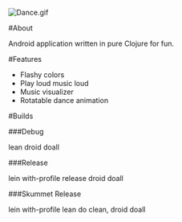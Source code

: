 ![Dance.gif](http://i.imgur.com/QluBiYh.jpg)

#About

Android application written in pure Clojure for fun.  

#Features 
* Flashy colors 
* Play loud music loud
* Music visualizer
* Rotatable dance animation

#Builds

###Debug

lean droid doall

###Release

lein with-profile release droid doall

###Skummet Release

lein with-profile lean do clean, droid doall
